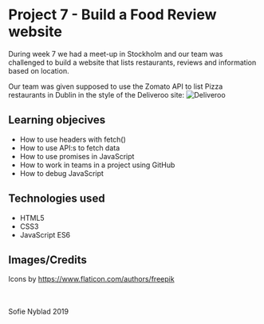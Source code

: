 # Project 7 - Build a Food Review website 

During week 7 we had a meet-up in Stockholm and our team was challenged to build a website that lists restaurants, reviews and information based on location.

Our team was given supposed to use the Zomato API to list Pizza restaurants in Dublin in the style of the Deliveroo site: ![Deliveroo](https://i.imgur.com/GHFJy1k.png)

## Learning objecives
- How to use headers with fetch()
- How to use API:s to fetch data
- How to use promises in JavaScript
- How to work in teams in a project using GitHub
- How to debug JavaScript

## Technologies used
- HTML5
- CSS3
- JavaScript ES6

## Images/Credits
Icons by https://www.flaticon.com/authors/freepik

<br>
<br>
Sofie Nyblad 2019
